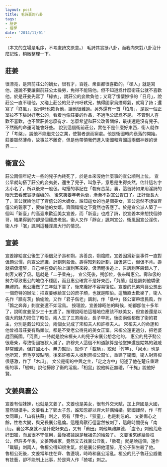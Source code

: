 ```yaml
---
layout: post
title: 毛詩裏的八卦
tags:
- 歷史
- 經學
date: '2014/11/01'
---
```

（本文的立場是毛序，不考慮詩文原意。）
毛詩其實挺八卦，而我向來對八卦沒什麼記性，稍微整理一下。

## 莊姜
很漂亮，是齊前莊公的嫡女，很有才，百姓、衆臣都很喜歡的。「碩人」就是寫他，還說不要讓衞前莊公太操勞，免得不能陪他。但不知道爲什麼衞莊公就不喜歡他。於是莊姜先寫了「綠衣」，說莊公的妾欺負他；又寫了悽悽慘慘的「日月」，說莊公一直不理他，又碰上莊公的兒子州吁弒兄，搞得國家烏煙瘴氣，就寫了詩；還寫了「終風」，說州吁也欺負他，讓他很難過。另外還有一首「柏舟」，是說一個正室拉不下臉討好老公的，看着也像莊姜的作品，不過毛公認爲不是。
不管別人喜歡不喜歡，也不管莊姜怎麼有才、怎麼希望和莊公改善關係，最後還是沒有兒子。不然衞的命運可能會好些。
說到這個衞前莊公，實在不是什麼好東西，衞人就作了「考槃」，說他不能繼先公之業，使賢者退而窮處。他是衞國轉向衰落的開始。
莊姜雖然薄命，故事並不離奇，但是他帶領我們進入衞國和齊國這兩個神器的世界……

## 衞宣公
莊公兩個年紀大一些的兒子內耗死了，於是本來沒他什麼事的宣公順利上位。
宣公早就勾搭了莊公的妾夷姜，還生了兒子，叫急子，意思是生得突然，估計這名字太小名了，所以後來一般伋。勾搭的事記在「匏有苦葉」裏，這首詩如果用淫詩的眼光去看確實挺淫穢的。
後來夷姜年老色衰，漸漸不對宣公胃口了。正好伋長大了，宣公就給他訂了齊僖公的大嫡女。誰知這女的也是個美女，宣公忽然不想做齊僖公的親家了，要做他的女婿。齊國錯愕之下竟然也答應了。於是宣公派人築了一個叫「新臺」的高臺來歡迎美女宣姜，而「新臺」也成了詩，說宣姜本來想找個帥哥，結果得到的卻是個雞皮老翁。衞人又作「靜女」諷刺宣公。衞風因宣公淫佚，衞人作「氓」諷刺這種淫風大行的情況。

## 宣姜
宣姜嫁給宣公後生了兩個兒子壽和朔，壽善良，朔陰險。宣姜因爲新臺事件一直對伋頗忌憚，向宣公進讒，計劃刺殺伋。壽得知刺殺計劃，讓伋逃亡，但伋不肯。壽就把伋灌醉，自己坐在伋的船上讓刺客來殺。伋酒醒後追上，告訴刺客殺錯人了，刺客又殺了伋。這就是「二子乘舟」。
宣公死後，朔卽位，後來叫惠公。壽和伋的勢力導致惠公的地位不穩固，而且惠公確實不是好東西，「芄蘭」就是諷刺他驕傲無禮的。惠公纔做了三年就下臺了，後來纔好不容易復位。宣姜的兄弟齊襄公想出一個奇特的辦法：把宣姜嫁給宣公的庶子頑，也就是昭伯。這簡直太歡樂了，衞人先作「牆有茨」偷偷說，又作「君子偕老」諷刺，作「桑中」怪公室帶壞民風，作「鶉之奔奔」刺宣姜還不如淫鳥。
按理說，宣姜嫁昭伯的時候，朔都卽位十多年了，說明宣姜至少三十五歲了。按理說昭伯這種地位應該不缺美女，但宣姜還是以強大的魅力把住了昭伯，兩人生了三男兩女，長子早死，後面兩個都做了衞的君主，分別是戴公和文公，兩個女兒成了宋桓夫人和許穆夫人。
宋桓夫人的命運和他曾祖母莊姜有點類似，都是不受老公待見的美女正室。宋桓公還更過分，把老婆趕回衞國。「河廣」一詩就是說宋桓夫人的兒子宋襄公想念他的。
惠公的兒子懿公很廢柴，導致衞國被狄人滅了。許穆夫人這個不知道該算是他堂妹還是姑媽的親戚非常難過，但許國太小，無力幫助，就作了「載馳」，貌似「竹竿」、「泉水」也是他所寫，但毛亨沒點明。後來許穆夫人找到齊桓公幫忙，重建了衞國，衞人對齊桓很感激，作了「木瓜」。
文公是衞的中興之主，「定之方中」記述了他在楚丘重建衞的事，「蝃蝀」說他掃除了衞的淫風，「相鼠」說他糾正無禮，「干旄」說他好賢。

## 文姜與襄公
宣姜有個妹妹，也就是文姜了。文姜也是美女，很有外交天賦，加上齊國是大國，當然很搶手。文姜看上了鄭太子忽，誰知忽卻以齊大非偶悔婚。鄭國譁然，作「有女同車」、「山有扶蘇」刺之，另有「蘀兮」、「狡童」，也是刺忽的。
文姜傷心之餘，性格大變，與兄長襄公亂倫。這種鳥獸行徑當然被刺了，這段時間便有「南山」。襄公本身就不是什麼好東西，又有「甫田」刺他無禮無德，「盧令」刺他荒廢好田獵，而且很不守信用，最後被據說是我祖先的給殺了。
文姜後來嫁給魯桓公，但許多年後，文姜回娘家，竟然又去找襄公淫亂，「敝笱」就是說這個，還作「載驅」刺兩人。魯桓公得知很生氣，於是襄公把他灌醉，用公子彭生殺了他。
魯桓公死後，文姜常年住在齊、魯邊境，時時和襄公淫亂。桓公的兒子魯莊公威儀有技藝，卻不能制止此事，於是齊人作「猗嗟」刺之。